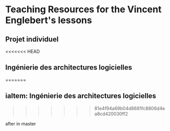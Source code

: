 # Teaching Resources for the Vincent Englebert's lessons

## Projet individuel

<<<<<<< HEAD

## Ingénierie des architectures logicielles
=======
## ialtem: Ingénierie des architectures logicielles
>>>>>>> 81e4f94a69b04d8681fc8806d4ea8cd420030ff2

after in master



